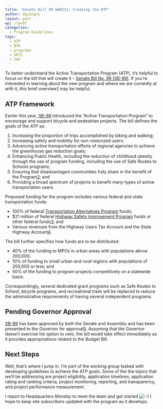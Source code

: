 ```yaml
---
title: 'Senate Bill 99 &#8211; Creating the ATP'
author: dgiongco
layout: post
wp: /?p=97
categories:
  - Program Guidelines
tags:
  - ATP
  - BTA
  - programs
  - SRTS
  - TAP
---
```

To better understand the Active Transportation Program (ATP), it&#8217;s helpful to focus on the bill that will create it &#8211; [Senate Bill No. 99 (SB-99)][1]. If you&#8217;re interested in learning about the new program and where we are currently at with it, this brief overview<a href="#fn:1" id="fnref:1" title="see footnote" class="footnote">[1]</a> may be helpful.

## ATP Framework

Earlier this year, [SB-99][1] introduced the &#8220;Active Transportation Program&#8221; to encourage and support bicycle and pedestrian projects. The bill defines the goals of the ATP as:

1.  Increasing the proportion of trips accomplished by biking and walking;
2.  Increasing safety and mobility for non-motorized users;
3.  Advancing active transportation efforts of regional agencies to achieve the greenhouse gas reduction goals;
4.  Enhancing Public Health, including the reduction of childhood obesity through the use of program funding, including the use of Safe Routes to Schools programs;
5.  Ensuring that disadvantaged communities fully share in the benefit of the Program<a href="#fn:2" id="fnref:2" title="see footnote" class="footnote">[2]</a>; and
6.  Providing a broad spectrum of projects to benefit many types of active transportation users.

Proposed funding for the program includes various federal and state transportation funds:

*   100% of federal [Transportation Alternatives Program][2] funds;
*   $21 million of federal [Highway Safety Improvement Program][3] funds or other federal funds<a href="#fn:3" id="fnref:3" title="see footnote" class="footnote">[3]</a>; and
*   Various revenues from the Highway Users Tax Account and the State Highway Account<a href="#fn:4" id="fnref:4" title="see footnote" class="footnote">[4]</a>.

<!--more-->

The bill further specifies how funds are to be distributed:

*   40% of the funding to MPOs in urban areas with populations above 200,000;
*   10% of funding to small urban and rural regions with populations of 200,000 or less; and
*   50% of the funding to program projects competitively on a statewide basis.

Correspondingly, several dedicated grant programs such as Safe Routes to School, bicycle programs, and recreational trails will be replaced to reduce the administrative requirements of having several independent programs.

## Pending Governor Approval

[SB-99][1] has been approved by both the Senate and Assembly and has been presented to the Governor for approval<a href="#fn:5" id="fnref:5" title="see footnote" class="footnote">[5]</a>. Assuming that the Governor doesn&#8217;t exercise his option to veto, the bill would take effect immediately as it provides appropriations related to the Budget Bill.

## Next Steps

Well, that&#8217;s where I jump in. I&#8217;m part of the working group tasked with developing guidelines to achieve the ATP goals. Some of the the topics that we&#8217;ll be addressing are project eligibility, application timelines, application rating and ranking criteria, project monitoring, reporting, and transparency, and project performance measurement.

I report to Headquarters *Monday* to meet the team and get started <img src="http://localhost:8888/wp-includes/images/smilies/icon_smile.gif" alt=":-)" class="wp-smiley" /> I hope to keep site subscribers updated with the program as it develops.

[^1]:    
    [HERE][1] is a link to the [SB-99][1] in case you missed the links in the post. <a href="#fnref:1" title="return to article" class="reversefootnote">&#160;&#8617;</a>

[^2]:    
    A minimum of 25% of overall ATP funding will be required to benefit disadvantaged communities. <a href="#fnref:2" title="return to article" class="reversefootnote">&#160;&#8617;</a>

[^3]:    
    These funds are to replace the federal Safe Routes to School (SRTS) funding that were authorized in SAFETEA-LU. <a href="#fnref:3" title="return to article" class="reversefootnote">&#160;&#8617;</a>

[^4]:    
    This funding is comprised of what has been appropriated for the state Safe Routes to School (SR2S) program, , and state Bicycle Transportation Account (BTA) and Bikeway Account. <a href="#fnref:4" title="return to article" class="reversefootnote">&#160;&#8617;</a>

[^5]:    
    [HERE][4] is a link for a helpful [overview of the legislative process][4]. If you&#8217;re like me, however, you might prefer this famous [*Schoolhouse Rock!* video][5] instead. <a href="#fnref:5" title="return to article" class="reversefootnote">&#160;&#8617;</a>

 [1]: http://www.leginfo.ca.gov/pub/13-14/bill/sen/sb_0051-0100/sb_99_bill_20130911_enrolled.pdf
 [2]: http://www.fhwa.dot.gov/map21/guidance/guidetap.cfm
 [3]: http://www.dot.ca.gov/hq/LocalPrograms/hsip.htm
 [4]: http://www.leginfo.ca.gov/bil2lawx.html
 [5]: http://vimeo.com/24334724